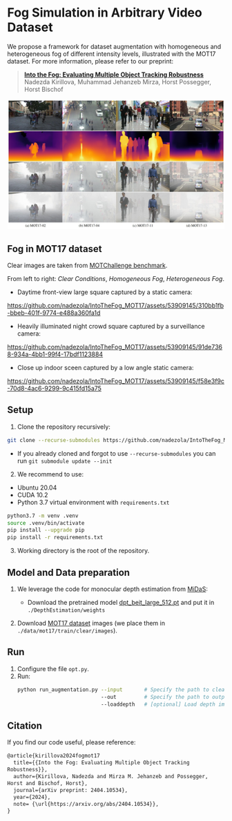 # Fog Simulation in Arbitrary Video Dataset

We propose a framework for dataset augmentation with homogeneous and heterogeneous fog of different intensity levels, illustrated with the MOT17 dataset. 
For more information, please refer to our preprint:

> **[Into the Fog: Evaluating Multiple Object Tracking Robustness](https://arxiv.org/abs/2404.10534)**\
Nadezda Kirillova, Muhammad Jehanzeb Mirza, Horst Possegger, Horst Bischof

<img src="assets/pipeline.jpg" title="The MOT17 dataset augmentation with fog (smoke)"/>


## Fog in MOT17 dataset
Clear images are taken from [MOTChallenge benchmark](https://motchallenge.net/data/MOT17Det/). 

From left to right: _Clear Conditions_, _Homogeneous Fog_, _Heterogeneous Fog_.

* Daytime front-view large square captured by a static camera:

https://github.com/nadezola/IntoTheFog_MOT17/assets/53909145/310bb1fb-bbeb-401f-9774-e488a360fa1d

*  Heavily illuminated night crowd square captured by a surveillance camera:

https://github.com/nadezola/IntoTheFog_MOT17/assets/53909145/91de7368-934a-4bb1-99f4-17bdf1123884

* Close up indoor sceen captured by a low angle static camera:

https://github.com/nadezola/IntoTheFog_MOT17/assets/53909145/f58e3f9c-70d8-4ac6-9299-9c415fd15a75


## Setup

1. Clone the repository recursively:
```bash
git clone --recurse-submodules https://github.com/nadezola/IntoTheFog_MOT17.git
```
* If you already cloned and forgot to use `--recurse-submodules` you can run `git submodule update --init`

2. We recommend to use:
* Ubuntu 20.04
* CUDA 10.2
* Python 3.7 virtual environment with `requirements.txt`
```bash
python3.7 -m venv .venv
source .venv/bin/activate
pip install --upgrade pip
pip install -r requirements.txt
```

3. Working directory is the root of the repository.

## Model and Data preparation
1. We leverage the code for monocular depth estimation from 
[MiDaS](https://github.com/isl-org/MiDaS/tree/bdc4ed64c095e026dc0a2f17cabb14d58263decb):
   * Download the pretrained model [dpt_beit_large_512.pt](https://github.com/isl-org/MiDaS/releases/download/v3_1/dpt_beit_large_512.pt)
and put it in `./DepthEstimation/weights`

2. Download [MOT17 dataset](https://motchallenge.net/data/MOT17Det/) images
(we place them in `./data/mot17/train/clear/images`).


## Run

1. Configure the file `opt.py`.
2. Run:
    ```bash
    python run_augmentation.py --input       # Specify the path to clear images
                               --out         # Specify the path to outputs
                               --loaddepth   # [optional] Load depth images instead of run depth estimation (default loading from '[outroot]/[seqname]/depth_pred')
    ```

##  Citation 
If you find our code useful, please reference:

    @article{kirillova2024fogmot17
      title={{Into the Fog: Evaluating Multiple Object Tracking Robustness}},
      author={Kirillova, Nadezda and Mirza M. Jehanzeb and Possegger, Horst and Bischof, Horst},
      journal={arXiv preprint: 2404.10534},
      year={2024},
      note= {\url{https://arxiv.org/abs/2404.10534}},
    }
